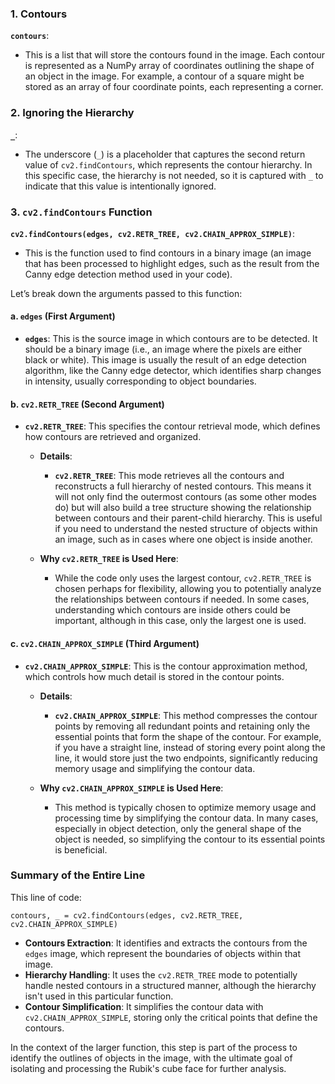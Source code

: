 ### **1. Contours**

**`contours`**: 
- This is a list that will store the contours found in the image. Each contour is represented as a NumPy array of coordinates outlining the shape of an object in the image. For example, a contour of a square might be stored as an array of four coordinate points, each representing a corner.

### **2. Ignoring the Hierarchy**

**`_`**:
- The underscore (`_`) is a placeholder that captures the second return value of `cv2.findContours`, which represents the contour hierarchy. In this specific case, the hierarchy is not needed, so it is captured with `_` to indicate that this value is intentionally ignored.

### **3. `cv2.findContours` Function**

**`cv2.findContours(edges, cv2.RETR_TREE, cv2.CHAIN_APPROX_SIMPLE)`**:
- This is the function used to find contours in a binary image (an image that has been processed to highlight edges, such as the result from the Canny edge detection method used in your code).

Let’s break down the arguments passed to this function:

#### **a. `edges` (First Argument)**
- **`edges`**: This is the source image in which contours are to be detected. It should be a binary image (i.e., an image where the pixels are either black or white). This image is usually the result of an edge detection algorithm, like the Canny edge detector, which identifies sharp changes in intensity, usually corresponding to object boundaries.

#### **b. `cv2.RETR_TREE` (Second Argument)**
- **`cv2.RETR_TREE`**: This specifies the contour retrieval mode, which defines how contours are retrieved and organized.
  
  - **Details**:
    - **`cv2.RETR_TREE`**: This mode retrieves all the contours and reconstructs a full hierarchy of nested contours. This means it will not only find the outermost contours (as some other modes do) but will also build a tree structure showing the relationship between contours and their parent-child hierarchy. This is useful if you need to understand the nested structure of objects within an image, such as in cases where one object is inside another.

  - **Why `cv2.RETR_TREE` is Used Here**:
    - While the code only uses the largest contour, `cv2.RETR_TREE` is chosen perhaps for flexibility, allowing you to potentially analyze the relationships between contours if needed. In some cases, understanding which contours are inside others could be important, although in this case, only the largest one is used.

#### **c. `cv2.CHAIN_APPROX_SIMPLE` (Third Argument)**
- **`cv2.CHAIN_APPROX_SIMPLE`**: This is the contour approximation method, which controls how much detail is stored in the contour points.
  
  - **Details**:
    - **`cv2.CHAIN_APPROX_SIMPLE`**: This method compresses the contour points by removing all redundant points and retaining only the essential points that form the shape of the contour. For example, if you have a straight line, instead of storing every point along the line, it would store just the two endpoints, significantly reducing memory usage and simplifying the contour data.

  - **Why `cv2.CHAIN_APPROX_SIMPLE` is Used Here**:
    - This method is typically chosen to optimize memory usage and processing time by simplifying the contour data. In many cases, especially in object detection, only the general shape of the object is needed, so simplifying the contour to its essential points is beneficial.

### **Summary of the Entire Line**
This line of code:
```
contours, _ = cv2.findContours(edges, cv2.RETR_TREE, cv2.CHAIN_APPROX_SIMPLE)
```
- **Contours Extraction**: It identifies and extracts the contours from the `edges` image, which represent the boundaries of objects within that image.
- **Hierarchy Handling**: It uses the `cv2.RETR_TREE` mode to potentially handle nested contours in a structured manner, although the hierarchy isn't used in this particular function.
- **Contour Simplification**: It simplifies the contour data with `cv2.CHAIN_APPROX_SIMPLE`, storing only the critical points that define the contours.

In the context of the larger function, this step is part of the process to identify the outlines of objects in the image, with the ultimate goal of isolating and processing the Rubik's cube face for further analysis.